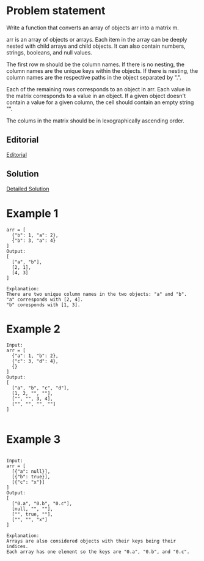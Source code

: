 # Problem statement

Write a function that converts an array of objects arr into a matrix m.

arr is an array of objects or arrays. Each item in the array can be deeply nested with child arrays and child objects. It can also contain numbers, strings, booleans, and null values.

The first row m should be the column names. If there is no nesting, the column names are the unique keys within the objects. If there is nesting, the column names are the respective paths in the object separated by ".".

Each of the remaining rows corresponds to an object in arr. Each value in the matrix corresponds to a value in an object. If a given object doesn't contain a value for a given column, the cell should contain an empty string "".

The colums in the matrix should be in lexographically ascending order.

## Editorial

[Editorial](https://leetcode.com/problems/array-of-objects-to-matrix/editorial/)

## Solution

[Detailed Solution](https://leetcode.com/problems/array-of-objects-to-matrix/solutions/3558552/javascript-typescript-recursive-detail-explanation-beats-98-77/)

# Example 1

```JS
arr = [
  {"b": 1, "a": 2},
  {"b": 3, "a": 4}
]
Output:
[
  ["a", "b"],
  [2, 1],
  [4, 3]
]

Explanation:
There are two unique column names in the two objects: "a" and "b".
"a" corresponds with [2, 4].
"b" coresponds with [1, 3].

```

# Example 2

```JS
Input:
arr = [
  {"a": 1, "b": 2},
  {"c": 3, "d": 4},
  {}
]
Output:
[
  ["a", "b", "c", "d"],
  [1, 2, "", ""],
  ["", "", 3, 4],
  ["", "", "", ""]
]


```

# Example 3

```JS

Input:
arr = [
  [{"a": null}],
  [{"b": true}],
  [{"c": "x"}]
]
Output:
[
  ["0.a", "0.b", "0.c"],
  [null, "", ""],
  ["", true, ""],
  ["", "", "x"]
]

Explanation:
Arrays are also considered objects with their keys being their indices.
Each array has one element so the keys are "0.a", "0.b", and "0.c".
```

